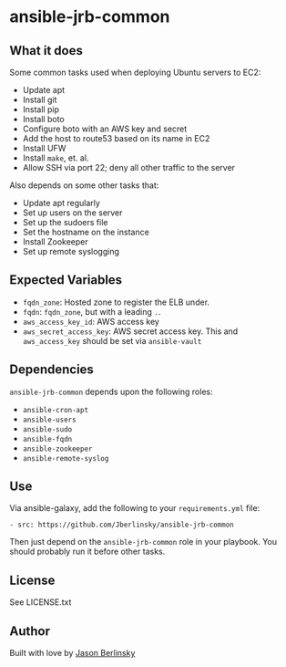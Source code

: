 # ansible-jrb-common

## What it does

Some common tasks used when deploying Ubuntu servers to EC2:

- Update apt
- Install git
- Install pip
- Install boto
- Configure boto with an AWS key and secret
- Add the host to route53 based on its name in EC2
- Install UFW
- Install `make`, et. al.
- Allow SSH via port 22; deny all other traffic to the server

Also depends on some other tasks that:

- Update apt regularly
- Set up users on the server
- Set up the sudoers file
- Set the hostname on the instance
- Install Zookeeper
- Set up remote syslogging

## Expected Variables

- `fqdn_zone`: Hosted zone to register the ELB under.
- `fqdn`: `fqdn_zone`, but with a leading `.`.
- `aws_access_key_id`: AWS access key
- `aws_secret_access_key`: AWS secret access key. This and `aws_access_key` should be set via `ansible-vault`

## Dependencies

`ansible-jrb-common` depends upon the following roles:

- `ansible-cron-apt`
- `ansible-users`
- `ansible-sudo`
- `ansible-fqdn`
- `ansible-zookeeper`
- `ansible-remote-syslog`

## Use

Via ansible-galaxy, add the following to your `requirements.yml` file:

`- src: https://github.com/Jberlinsky/ansible-jrb-common`

Then just depend on the `ansible-jrb-common` role in your playbook. You should probably run it before other tasks.

## License

See LICENSE.txt

## Author

Built with love by [Jason Berlinsky](http://www.jasonberlinsky.com/)

